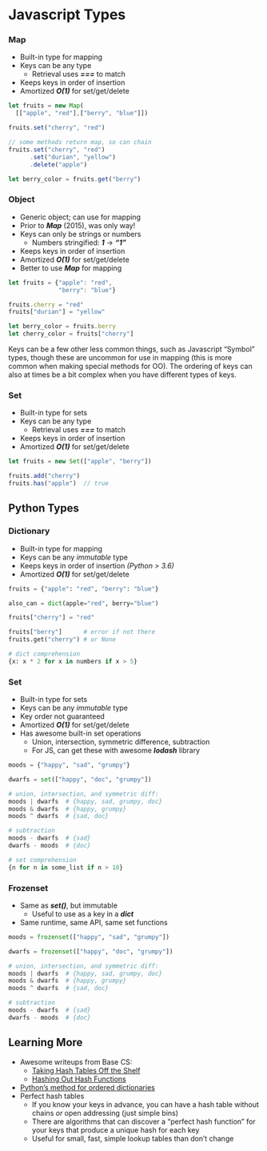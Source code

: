 # Javascript Types

### Map
- Built-in type for mapping
- Keys can be any type
    - Retrieval uses ***===*** to match
- Keeps keys in order of insertion
- Amortized ***O(1)*** for set/get/delete

```js
let fruits = new Map(
  [["apple", "red"],["berry", "blue"]])

fruits.set("cherry", "red")

// some methods return map, so can chain
fruits.set("cherry", "red")
      .set("durian", "yellow")
      .delete("apple")

let berry_color = fruits.get("berry")
```

### Object
- Generic object; can use for mapping
- Prior to ***Map*** (2015), was only way!
- Keys can only be strings or numbers
    - Numbers stringified: ***1*** → ***“1”***
- Keeps keys in order of insertion
- Amortized ***O(1)*** for set/get/delete
- Better to use ***Map*** for mapping

```js
let fruits = {"apple": "red",
              "berry": "blue"}

fruits.cherry = "red"
fruits["durian"] = "yellow"

let berry_color = fruits.berry
let cherry_color = fruits["cherry"]
```

Keys can be a few other less common things, such as Javascript “Symbol” types, though these are uncommon for use in mapping (this is more common when making special methods for OO). The ordering of keys can also at times be a bit complex when you have different types of keys.

### Set
- Built-in type for sets
- Keys can be any type
    - Retrieval uses ***===*** to match
- Keeps keys in order of insertion
- Amortized ***O(1)*** for set/get/delete

```js
let fruits = new Set(["apple", "berry"])

fruits.add("cherry")
fruits.has("apple")  // true
```

## Python Types

### Dictionary
- Built-in type for mapping
- Keys can be any *immutable* type
- Keeps keys in order of insertion *(Python > 3.6)*
- Amortized ***O(1)*** for set/get/delete

```py
fruits = {"apple": "red", "berry": "blue"}

also_can = dict(apple="red", berry="blue")

fruits["cherry"] = "red"

fruits["berry"]      # error if not there
fruits.get("cherry") # or None

# dict comprehension
{x: x * 2 for x in numbers if x > 5}
```

### Set
- Built-in type for sets
- Keys can be any *immutable* type
- Key order not guaranteed
- Amortized ***O(1)*** for set/get/delete
- Has awesome built-in set operations
    - Union, intersection, symmetric difference, subtraction
    - For JS, can get these with awesome ***lodash*** library

```py
moods = {"happy", "sad", "grumpy"}

dwarfs = set(["happy", "doc", "grumpy"])

# union, intersection, and symmetric diff:
moods | dwarfs  # {happy, sad, grumpy, doc}
moods & dwarfs  # {happy, grumpy}
moods ^ dwarfs  # {sad, doc}

# subtraction
moods - dwarfs  # {sad}
dwarfs - moods  # {doc}

# set comprehension
{n for n in some_list if n > 10}
```

### Frozenset
- Same as ***set()***, but immutable
    - Useful to use as a key in a ***dict***
- Same runtime, same API, same set functions

```py
moods = frozenset(["happy", "sad", "grumpy"])

dwarfs = frozenset(["happy", "doc", "grumpy"])

# union, intersection, and symmetric diff:
moods | dwarfs  # {happy, sad, grumpy, doc}
moods & dwarfs  # {happy, grumpy}
moods ^ dwarfs  # {sad, doc}

# subtraction
moods - dwarfs  # {sad}
dwarfs - moods  # {doc}
```

## **Learning More**

- Awesome writeups from Base CS:
    - [Taking Hash Tables Off the Shelf](https://medium.com/basecs/taking-hash-tables-off-the-shelf-139cbf4752f0)
    - [Hashing Out Hash Functions](https://medium.com/basecs/hashing-out-hash-functions-ea5dd8beb4dd)
- [Python’s method for ordered dictionaries](https://morepypy.blogspot.jp/2015/01/faster-more-memory-efficient-and-more.html)
- Perfect hash tables
    - If you know your keys in advance, you can have a hash table without chains *or* open addressing (just simple bins)
    - There are algorithms that can discover a “perfect hash function” for your keys that produce a unique hash for each key
    - Useful for small, fast, simple lookup tables than don’t change
